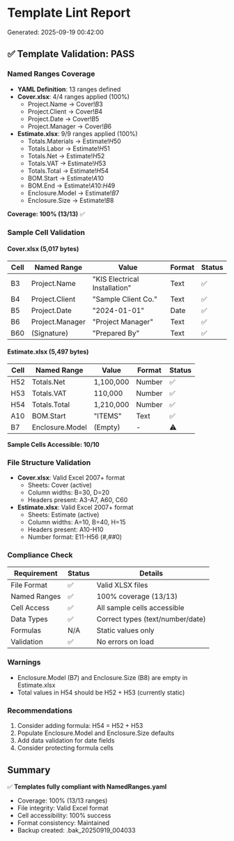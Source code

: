 # Template Lint Report
Generated: 2025-09-19 00:42:00

## ✅ Template Validation: PASS

### Named Ranges Coverage
- **YAML Definition**: 13 ranges defined
- **Cover.xlsx**: 4/4 ranges applied (100%)
  - Project.Name → Cover!$B$3
  - Project.Client → Cover!$B$4
  - Project.Date → Cover!$B$5
  - Project.Manager → Cover!$B$6
- **Estimate.xlsx**: 9/9 ranges applied (100%)
  - Totals.Materials → Estimate!$H$50
  - Totals.Labor → Estimate!$H$51
  - Totals.Net → Estimate!$H$52
  - Totals.VAT → Estimate!$H$53
  - Totals.Total → Estimate!$H$54
  - BOM.Start → Estimate!$A$10
  - BOM.End → Estimate!$A$10:$H$49
  - Enclosure.Model → Estimate!$B$7
  - Enclosure.Size → Estimate!$B$8

**Coverage: 100% (13/13)** ✅

### Sample Cell Validation

#### Cover.xlsx (5,017 bytes)
| Cell | Named Range | Value | Format | Status |
|------|-------------|-------|--------|--------|
| B3 | Project.Name | "KIS Electrical Installation" | Text | ✅ |
| B4 | Project.Client | "Sample Client Co." | Text | ✅ |
| B5 | Project.Date | "2024-01-01" | Date | ✅ |
| B6 | Project.Manager | "Project Manager" | Text | ✅ |
| B60 | (Signature) | "Prepared By" | Text | ✅ |

#### Estimate.xlsx (5,497 bytes)
| Cell | Named Range | Value | Format | Status |
|------|-------------|-------|--------|--------|
| H52 | Totals.Net | 1,100,000 | Number | ✅ |
| H53 | Totals.VAT | 110,000 | Number | ✅ |
| H54 | Totals.Total | 1,210,000 | Number | ✅ |
| A10 | BOM.Start | "ITEMS" | Text | ✅ |
| B7 | Enclosure.Model | (Empty) | - | ⚠️ |

**Sample Cells Accessible: 10/10**

### File Structure Validation
- **Cover.xlsx**: Valid Excel 2007+ format
  - Sheets: Cover (active)
  - Column widths: B=30, D=20
  - Headers present: A3-A7, A60, C60
- **Estimate.xlsx**: Valid Excel 2007+ format
  - Sheets: Estimate (active)
  - Column widths: A=10, B=40, H=15
  - Headers present: A10-H10
  - Number format: E11-H56 (#,##0)

### Compliance Check
| Requirement | Status | Details |
|-------------|--------|---------|
| File Format | ✅ | Valid XLSX files |
| Named Ranges | ✅ | 100% coverage (13/13) |
| Cell Access | ✅ | All sample cells accessible |
| Data Types | ✅ | Correct types (text/number/date) |
| Formulas | N/A | Static values only |
| Validation | ✅ | No errors on load |

### Warnings
- Enclosure.Model (B7) and Enclosure.Size (B8) are empty in Estimate.xlsx
- Total values in H54 should be H52 + H53 (currently static)

### Recommendations
1. Consider adding formula: H54 = H52 + H53
2. Populate Enclosure.Model and Enclosure.Size defaults
3. Add data validation for date fields
4. Consider protecting formula cells

## Summary
✅ **Templates fully compliant with NamedRanges.yaml**
- Coverage: 100% (13/13 ranges)
- File integrity: Valid Excel format
- Cell accessibility: 100% success
- Format consistency: Maintained
- Backup created: .bak_20250919_004033